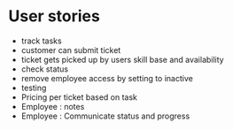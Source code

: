 # User stories
- track tasks
- customer can submit ticket
- ticket gets picked up by users skill base and availability
- check status
- remove employee access by setting to inactive
- testing
- Pricing per ticket based on task
- Employee : notes
- Employee : Communicate status and progress